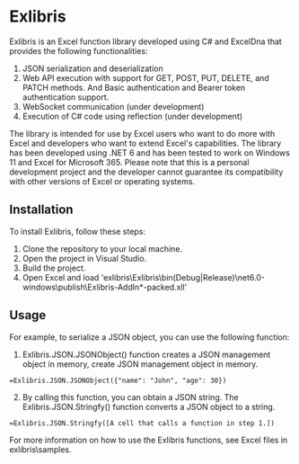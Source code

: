# Exlibris

Exlibris is an Excel function library developed using C# and ExcelDna that provides the following functionalities:

1. JSON serialization and deserialization
2. Web API execution with support for GET, POST, PUT, DELETE, and PATCH methods. And Basic authentication and Bearer token authentication support.
3. WebSocket communication (under development)
4. Execution of C# code using reflection (under development)

The library is intended for use by Excel users who want to do more with Excel and developers who want to extend Excel's capabilities. The library has been developed using .NET 6 and has been tested to work on Windows 11 and Excel for Microsoft 365. Please note that this is a personal development project and the developer cannot guarantee its compatibility with other versions of Excel or operating systems.

## Installation

To install Exlibris, follow these steps:

1. Clone the repository to your local machine.
2. Open the project in Visual Studio.
3. Build the project.
4. Open Excel and load 'exlibris\Exlibris\bin\(Debug|Release)\net6.0-windows\publish\Exlibris-AddIn*-packed.xll'

## Usage

For example, to serialize a JSON object, you can use the following function:

1. Exlibris.JSON.JSONObject() function creates a JSON management object in memory, create JSON management object in memory.

```
=Exlibris.JSON.JSONObject({"name": "John", "age": 30})
```

2. By calling this function, you can obtain a JSON string. The Exlibris.JSON.Stringfy() function converts a JSON object to a string.

```
=Exlibris.JSON.Stringfy([A cell that calls a function in step 1.])
```

For more information on how to use the Exlibris functions, see Excel files in exlibris\samples.
